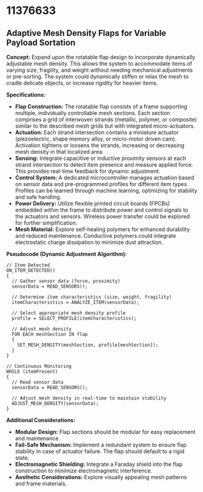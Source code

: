 # 11376633

## Adaptive Mesh Density Flaps for Variable Payload Sortation

**Concept:** Expand upon the rotatable flap design to incorporate dynamically adjustable mesh density. This allows the system to accommodate items of varying size, fragility, and weight without needing mechanical adjustments or pre-sorting. The system could dynamically stiffen or relax the mesh to cradle delicate objects, or increase rigidity for heavier items.

**Specifications:**

*   **Flap Construction:** The rotatable flap consists of a frame supporting multiple, individually controllable mesh sections. Each section comprises a grid of interwoven strands (metallic, polymer, or composite) similar to the described mesh grids but with integrated micro-actuators.
*   **Actuation:** Each strand intersection contains a miniature actuator (piezoelectric, shape memory alloy, or micro-motor driven cam). Activation tightens or loosens the strands, increasing or decreasing mesh density in that localized area.
*   **Sensing:** Integrate capacitive or inductive proximity sensors at each strand intersection to detect item presence and measure applied force. This provides real-time feedback for dynamic adjustment.
*   **Control System:** A dedicated microcontroller manages actuation based on sensor data and pre-programmed profiles for different item types.  Profiles can be learned through machine learning, optimizing for stability and safe handling.
*   **Power Delivery:** Utilize flexible printed circuit boards (FPCBs) embedded within the frame to distribute power and control signals to the actuators and sensors. Wireless power transfer could be explored for further simplification.
*   **Mesh Material:** Explore self-healing polymers for enhanced durability and reduced maintenance.  Conductive polymers could integrate electrostatic charge dissipation to minimize dust attraction.

**Pseudocode (Dynamic Adjustment Algorithm):**

```
// Item Detected
ON_ITEM_DETECTED()
{
  // Gather sensor data (force, proximity)
  sensorData = READ_SENSORS();

  // Determine item characteristics (size, weight, fragility)
  itemCharacteristics = ANALYZE_ITEM(sensorData);

  // Select appropriate mesh density profile
  profile = SELECT_PROFILE(itemCharacteristics);

  // Adjust mesh density
  FOR EACH meshSection IN flap
  {
    SET_MESH_DENSITY(meshSection, profile[meshSection]);
  }
}

// Continuous Monitoring
WHILE (itemPresent)
{
  // Read sensor data
  sensorData = READ_SENSORS();

  // Adjust mesh density in real-time to maintain stability
  ADJUST_MESH_DENSITY(sensorData);
}
```

**Additional Considerations:**

*   **Modular Design:**  Flap sections should be modular for easy replacement and maintenance.
*   **Fail-Safe Mechanism:** Implement a redundant system to ensure flap stability in case of actuator failure.  The flap should default to a rigid state.
*   **Electromagnetic Shielding:** Integrate a Faraday shield into the flap construction to minimize electromagnetic interference.
*   **Aesthetic Considerations:** Explore visually appealing mesh patterns and frame materials.